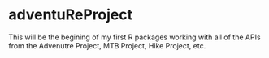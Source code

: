 # adventuReProject

This will be the begining of my first R packages working with all of the APIs from the Advenutre Project, MTB Project, Hike Project, etc.
